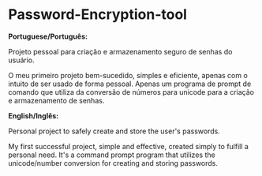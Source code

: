 # Password-Encryption-tool
**Portuguese/Português:**

Projeto pessoal para criação e armazenamento seguro de senhas do usuário.

O meu primeiro projeto bem-sucedido, simples e eficiente, apenas com o intuito de ser usado de forma pessoal. Apenas um programa de prompt de comando que utiliza da conversão de números para unicode para a criação e armazenamento de senhas.


**English/Inglês:**

Personal project to safely create and store the user's passwords.

My first successful project, simple and effective, created simply to fulfill a personal need. It's a command prompt program that utilizes the unicode/number conversion for creating and storing passwords.
